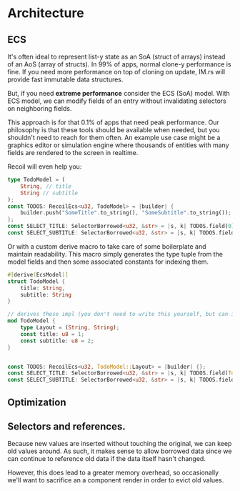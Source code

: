# Architecture




## ECS
It's often ideal to represent list-y state as an SoA (struct of arrays) instead of an AoS (array of structs). In 99% of apps, normal clone-y performance is fine. If you need more performance on top of cloning on update, IM.rs will provide fast immutable data structures.

But, if you need **extreme performance** consider the ECS (SoA) model. With ECS model, we can modify fields of an entry without invalidating selectors on neighboring fields. 

This approach is for that 0.1% of apps that need peak performance. Our philosophy is that these tools should be available when needed, but you shouldn't need to reach for them often. An example use case might be a graphics editor or simulation engine where thousands of entities with many fields are rendered to the screen in realtime. 

Recoil will even help you:
```rust
type TodoModel = (
    String, // title
    String // subtitle
);
const TODOS: RecoilEcs<u32, TodoModel> = |builder| {
    builder.push("SomeTitle".to_string(), "SomeSubtitle".to_string());
};
const SELECT_TITLE: SelectorBorrowed<u32, &str> = |s, k| TODOS.field(0).select(k);
const SELECT_SUBTITLE: SelectorBorrowed<u32, &str> = |s, k| TODOS.field(1).select(k);
```

Or with a custom derive macro to take care of some boilerplate and maintain readability. This macro simply generates the type tuple from the model fields and then some associated constants for indexing them.
```rust
#[derive(EcsModel)]
struct TodoModel {
    title: String,
    subtitle: String
}

// derives these impl (you don't need to write this yourself, but can if you want):
mod TodoModel {
    type Layout = (String, String);
    const title: u8 = 1;
    const subtitle: u8 = 2;
}


const TODOS: RecoilEcs<u32, TodoModel::Layout> = |builder| {};
const SELECT_TITLE: SelectorBorrowed<u32, &str> = |s, k| TODOS.field(TodoModel::title).select(k);
const SELECT_SUBTITLE: SelectorBorrowed<u32, &str> = |s, k| TODOS.field(TodoModel::subtitle).select(k);
```









## Optimization

Selectors and references.
----
Because new values are inserted without touching the original, we can keep old values around. As such, it makes sense to allow borrowed data since we can continue to reference old data if the data itself hasn't changed. 

However, this does lead to a greater memory overhead, so occasionally we'll want to sacrifice an a component render in order to evict old values.




